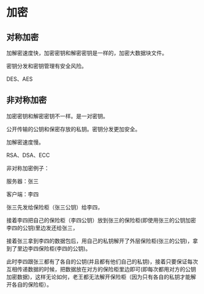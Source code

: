 # 加密

## 对称加密

加解密速度快，加密密钥和解密密钥是一样的，加密大数据块文件。

密钥分发和密钥管理有安全风险。

DES、AES

## 非对称加密

加密密钥和解密密钥不一样。是一对密钥。

公开传输的公钥和保密存放的私钥。密钥分发更加安全。

加解密速度慢。

RSA、DSA、ECC

非对称加密例子：

服务器：张三

客户端：李四

张三先发给保险柜（张三公钥）给李四，

接着李四把自己的保险柜（李四公钥）放到张三的保险柜(即使用张三的公钥加密李四的公钥)里边发还给张三，

接着张三拿到李四的数据包后，用自己的私钥解开了外层保险柜(张三的公钥)，拿到了里边李四保险柜(李四的公钥)。

此时李四跟张三都有了各自的公钥(并且都有他们自己的私钥)，接着只要保证每次互相传递数据的时候，把数据放在对方的保险柜里边即可(即每次都用对方的公钥加密数据)，这样无论如何，老王都无法解开保险柜（因为只有各自的私钥才能解开各自的保险柜）。